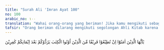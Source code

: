 ```yaml
---
title: "Surah Ali 'Imran Ayat 100"
no: 100
arabic_no: ١٠٠
translation: "Wahai orang-orang yang beriman! Jika kamu mengikuti sebagian dari orang yang diberi Kitab, niscaya mereka akan mengembalikan kamu menjadi orang kafir setelah beriman."
tafsir: "Orang beriman dilarang mengikuti segolongan Ahli Kitab karena mereka selalu mengadakan tipu muslihat terhadap kaum Muslimin. Bila kaum Muslimin mengikuti orang Yahudi, niscaya mereka akan terjerumus kembali ke dalam permusuhan dan kekafiran."
---
```

يٰٓاَيُّهَا الَّذِيْنَ اٰمَنُوْٓا اِنْ تُطِيْعُوْا فَرِيْقًا مِّنَ الَّذِيْنَ اُوْتُوا الْكِتٰبَ يَرُدُّوْكُمْ بَعْدَ اِيْمَانِكُمْ كٰفِرِيْنَ 